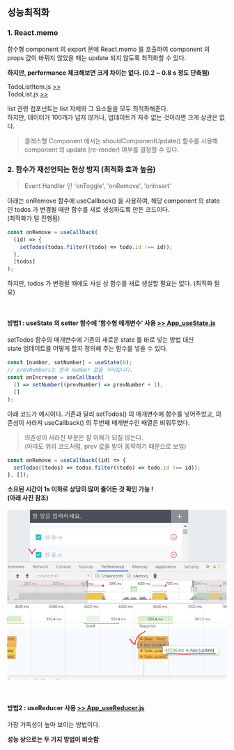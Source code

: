 ## 성능최적화

### 1. React.memo

함수형 component 의 export 문에 React.memo 를 호출하여 component 의 props 값이 바뀌지 않았을 때는 update 되지 않도록 최적화할 수 있다.

**하지만, performance 체크해보면 크게 차이는 없다. (0.2 ~ 0.8 s 정도 단축됨)**

TodoListItem.js [>>](https://github.com/seong7/react-todo-app/blob/master/src/components/TodoListItem.js#L48)  
TodoList.js [>>](https://github.com/seong7/react-todo-app/blob/master/src/components/TodoList.js#L22)

list 관련 컴포넌트는 list 자체와 그 요소들을 모두 최적화해준다.  
하지만, 데이터가 100개가 넘지 않거나, 업데이트가 자주 없는 것이라면 크게 상관은 없다.

> 클래스형 Component 에서는 shouldComponentUpdate() 함수를 사용해 component 의 update (re-render) 여부를 결정할 수 있다.

### 2. 함수가 재선언되는 현상 방지 (최적화 효과 높음)

> Event Handler 인 'onToggle', 'onRemove', 'onInsert'

아래는 onRemove 함수에 useCallback() 을 사용하여, 해당 component 의 state 인 todos 가 변경될 때만 함수를 새로 생성하도록 만든 코드이다.  
(최적화가 덜 진행됨)

```javascript
const onRemove = useCallback(
  (id) => {
    setTodos(todos.filter((todo) => todo.id !== id));
  },
  [todos]
);
```

하지만, todos 가 변경될 때에도 사실 상 함수를 새로 생설할 필요는 없다. (최적화 필요)

<br/>

#### 방법1 : useState 의 setter 함수에 '함수형 매개변수' 사용 [>> App_useState.js](https://github.com/seong7/react-todo-app/blob/master/src/App_useState.js)

setTodos 함수의 매개변수에 기존의 새로운 state 를 바로 넣는 방법 대신  
state 업데이트를 어떻게 할지 정의해 주는 함수를 넣을 수 있다.

```javascript
const [number, setNumber] = useState(0);
// prevNumbers는 현재 number 값을 가리킵니다.
const onIncrease = useCallback(
  () => setNumber((prevNumber) => prevNumber + 1),
  []
);
```

아래 코드가 예시이다.
기존과 달리 setTodos() 의 매개변수에 함수를 넣어주었고, 의존성이 사라져 useCallback() 의 두번째 매개변수인 배열은 비워두었다.

> 의존성이 사라진 부분은 잘 이해가 되질 않는다.  
> (아마도 위의 코드처럼, prev 값을 받아 동작하기 때문으로 보임)

```javascript
const onRemove = useCallback((id) => {
  setTodos((todos) => todos.filter((todo) => todo.id !== id));
}, []);
```

**소요된 시간이 1s 이하로 상당히 많이 줄어든 것 확인 가능 !  
(아래 사진 참조)**

![performance_check_img](../ref/performance_check.JPG)

<br/>

#### 방법2 : useReducer 사용 [>> App_useReducer.js](https://github.com/seong7/react-todo-app/blob/master/src/App_useReducer.js)

가장 가독성이 높아 보이는 방법이다.

**성능 상으로는 두 가지 방법이 비슷함**
